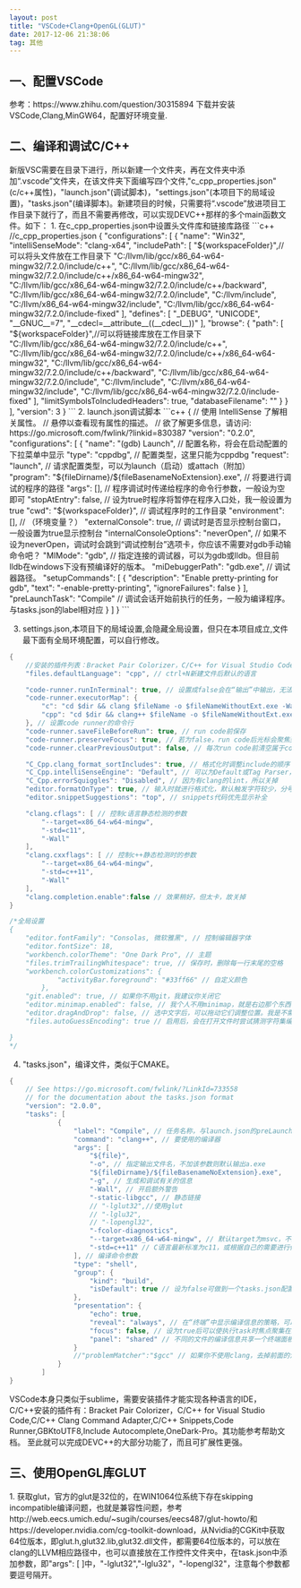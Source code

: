 ```yaml
---
layout: post
title: "VSCode+Clang+OpenGL(GLUT)"
date: 2017-12-06 21:38:06
tag: 其他
---
```

<h2>一、配置VSCode</h2>
参考：https://www.zhihu.com/question/30315894
下载并安装VSCode,Clang,MinGW64，配置好环境变量.</br>

<h2>二、编译和调试C/C++</h2>
新版VSC需要在目录下进行，所以新建一个文件夹，再在文件夹中添加“.vscode”文件夹，在该文件夹下面编写四个文件,"c_cpp_properties.json"(c/c++属性)，"launch.json"(调试脚本)，"settings.json"(本项目下的局域设置)，"tasks.json"(编译脚本)。新建项目的时候，只需要将“.vscode”放进项目工作目录下就行了，而且不需要再修改，可以实现DEVC++那样的多个main函数文件。如下：
1. 在c_cpp_properties.json中设置头文件库和链接库路径
```c++
//c_cpp_properties.json
{
    "configurations": [
        {
            "name": "Win32",
            "intelliSenseMode": "clang-x64",
            "includePath": [
                "${workspaceFolder}",//可以将头文件放在工作目录下
                "C:/llvm/lib/gcc/x86_64-w64-mingw32/7.2.0/include/c++",
                "C:/llvm/lib/gcc/x86_64-w64-mingw32/7.2.0/include/c++/x86_64-w64-mingw32",
                "C:/llvm/lib/gcc/x86_64-w64-mingw32/7.2.0/include/c++/backward",
                "C:/llvm/lib/gcc/x86_64-w64-mingw32/7.2.0/include",
                "C:/llvm/include",
                "C:/llvm/x86_64-w64-mingw32/include",
                "C:/llvm/lib/gcc/x86_64-w64-mingw32/7.2.0/include-fixed"
            ],
            "defines": [
                "_DEBUG",
                "UNICODE",
                "__GNUC__=7",
                "__cdecl=__attribute__((__cdecl__))"
            ],
            "browse": {
                "path": [
                    "${workspaceFolder}",//可以将链接库放在工作目录下
                    "C:/llvm/lib/gcc/x86_64-w64-mingw32/7.2.0/include/c++",
                    "C:/llvm/lib/gcc/x86_64-w64-mingw32/7.2.0/include/c++/x86_64-w64-mingw32",
                    "C:/llvm/lib/gcc/x86_64-w64-mingw32/7.2.0/include/c++/backward",
                    "C:/llvm/lib/gcc/x86_64-w64-mingw32/7.2.0/include",
                    "C:/llvm/include",
                    "C:/llvm/x86_64-w64-mingw32/include",
                    "C:/llvm/lib/gcc/x86_64-w64-mingw32/7.2.0/include-fixed"
                ],
                "limitSymbolsToIncludedHeaders": true,
                "databaseFilename": ""
            }
        }
    ],
    "version": 3
}
```
2. launch.json调试脚本
```c++
{
    // 使用 IntelliSense 了解相关属性。
    // 悬停以查看现有属性的描述。
    // 欲了解更多信息，请访问: https://go.microsoft.com/fwlink/?linkid=830387
    "version": "0.2.0",
    "configurations":
    [
        {
            "name": "(gdb) Launch", // 配置名称，将会在启动配置的下拉菜单中显示
            "type": "cppdbg", // 配置类型，这里只能为cppdbg
            "request": "launch", // 请求配置类型，可以为launch（启动）或attach（附加）
            "program": "${fileDirname}/${fileBasenameNoExtension}.exe", // 将要进行调试的程序的路径
            "args": [], // 程序调试时传递给程序的命令行参数，一般设为空即可
            "stopAtEntry": false, // 设为true时程序将暂停在程序入口处，我一般设置为true
            "cwd": "${workspaceFolder}", // 调试程序时的工作目录
            "environment": [], // （环境变量？）
            "externalConsole": true, // 调试时是否显示控制台窗口，一般设置为true显示控制台
            "internalConsoleOptions": "neverOpen", // 如果不设为neverOpen，调试时会跳到“调试控制台”选项卡，你应该不需要对gdb手动输命令吧？
            "MIMode": "gdb", // 指定连接的调试器，可以为gdb或lldb。但目前lldb在windows下没有预编译好的版本。
            "miDebuggerPath": "gdb.exe", // 调试器路径。
            "setupCommands": [
                {
                    "description": "Enable pretty-printing for gdb",
                    "text": "-enable-pretty-printing",
                    "ignoreFailures": false
                }
            ],
            "preLaunchTask": "Compile" // 调试会话开始前执行的任务，一般为编译程序。与tasks.json的label相对应
        }
    ]
}
```

3. settings.json,本项目下的局域设置,会隐藏全局设置，但只在本项目成立,文件最下面有全局环境配置，可以自行修改。
```c++
{
    //安装的插件列表：Bracket Pair Colorizer，C/C++ for Visual Studio Code,C/C++ Clang Command Adapter,C/C++ Snippets,Code Runner,GBKtoUTF8,Include Autocomplete,OneDark-Pro,Python
    "files.defaultLanguage": "cpp", // ctrl+N新建文件后默认的语言

    "code-runner.runInTerminal": true, // 设置成false会在“输出”中输出，无法交互
    "code-runner.executorMap": {
        "c": "cd $dir && clang $fileName -o $fileNameWithoutExt.exe -Wall -g -Og -static-libgcc -fcolor-diagnostics --target=x86_64-w64-mingw -std=c11 && $dir$fileNameWithoutExt",
        "cpp": "cd $dir && clang++ $fileName -o $fileNameWithoutExt.exe -Wall -g -Og -static-libgcc -fcolor-diagnostics --target=x86_64-w64-mingw -std=c++17 && $dir$fileNameWithoutExt"
    }, // 设置code runner的命令行
    "code-runner.saveFileBeforeRun": true, // run code前保存
    "code-runner.preserveFocus": true, // 若为false，run code后光标会聚焦到终端上。如果需要频繁输入数据可设为false
    "code-runner.clearPreviousOutput": false, // 每次run code前清空属于code runner的终端消息

    "C_Cpp.clang_format_sortIncludes": true, // 格式化时调整include的顺序（按字母排序）
    "C_Cpp.intelliSenseEngine": "Default", // 可以为Default或Tag Parser，后者较老，功能较简单。具体差别参考cpptools插件文档
    "C_Cpp.errorSquiggles": "Disabled", // 因为有clang的lint，所以关掉
    "editor.formatOnType": true, // 输入时就进行格式化，默认触发字符较少，分号可以触发
    "editor.snippetSuggestions": "top", // snippets代码优先显示补全

    "clang.cflags": [ // 控制c语言静态检测的参数
        "--target=x86_64-w64-mingw",
        "-std=c11",
        "-Wall"
    ],
    "clang.cxxflags": [ // 控制c++静态检测时的参数
        "--target=x86_64-w64-mingw",
        "-std=c++11",
        "-Wall"
    ],
    "clang.completion.enable":false // 效果稍好，但太卡，故关掉
}

/*全局设置
{
    "editor.fontFamily": "Consolas, 微软雅黑", // 控制编辑器字体
    "editor.fontSize": 18,
    "workbench.colorTheme": "One Dark Pro", // 主题
    "files.trimTrailingWhitespace": true, // 保存时，删除每一行末尾的空格
    "workbench.colorCustomizations": {
            "activityBar.foreground": "#33ff66" // 自定义颜色
        },
    "git.enabled": true, // 如果你不用git，我建议你关闭它
    "editor.minimap.enabled": false, // 我个人不用minimap，就是右边那个东西
    "editor.dragAndDrop": false, // 选中文字后，可以拖动它们调整位置。我是不需要
    "files.autoGuessEncoding": true // 启用后，会在打开文件时尝试猜测字符集编码

}
*/
```

4. "tasks.json"，编译文件，类似于CMAKE。
```c++
{
    // See https://go.microsoft.com/fwlink/?LinkId=733558
    // for the documentation about the tasks.json format
    "version": "2.0.0",
    "tasks": [
            {
                "label": "Compile", // 任务名称，与launch.json的preLaunchTask相对应
                "command": "clang++", // 要使用的编译器
                "args": [
                    "${file}",
                    "-o", // 指定输出文件名，不加该参数则默认输出a.exe
                    "${fileDirname}/${fileBasenameNoExtension}.exe",
                    "-g", // 生成和调试有关的信息
                    "-Wall", // 开启额外警告
                    "-static-libgcc", // 静态链接
                    // "-lglut32",//使用glut
                    // "-lglu32",
                    // "-lopengl32",
                    "-fcolor-diagnostics",
                    "--target=x86_64-w64-mingw", // 默认target为msvc，不加这一条就会找不到头文件
                    "-std=c++11" // C语言最新标准为c11，或根据自己的需要进行修改
                ], // 编译命令参数
                "type": "shell",
                "group": {
                    "kind": "build",
                    "isDefault": true // 设为false可做到一个tasks.json配置多个编译指令，需要自己修改本文件，我这里不多提
                },
                "presentation": {
                    "echo": true,
                    "reveal": "always", // 在“终端”中显示编译信息的策略，可以为always，silent，never。具体参见VSC的文档
                    "focus": false, // 设为true后可以使执行task时焦点聚集在终端，但对编译c和c++来说，设为true没有意义
                    "panel": "shared" // 不同的文件的编译信息共享一个终端面板
                }
                //"problemMatcher":"$gcc" // 如果你不使用clang，去掉前面的注释符，并在上一条之后加个逗号。照着我的教程做的不需要改（也可以把这行删去)
            }
        ]
}
```

VSCode本身只类似于sublime，需要安装插件才能实现各种语言的IDE，C/C++安装的插件有：Bracket Pair Colorizer，C/C++ for Visual Studio Code,C/C++ Clang Command Adapter,C/C++ Snippets,Code Runner,GBKtoUTF8,Include Autocomplete,OneDark-Pro。其功能参考帮助文档。
至此就可以完成DEVC++的大部分功能了，而且可扩展性更强。

 <h2>三、使用OpenGL库GLUT</h2>
 1. 获取glut，官方的glut是32位的，在WIN1064位系统下存在skipping incompatible编译问题，也就是兼容性问题，参考http://web.eecs.umich.edu/~sugih/courses/eecs487/glut-howto/和https://developer.nvidia.com/cg-toolkit-download，从Nvidia的CGKit中获取64位版本，即glut.h,glut32.lib,glut32.dll文件，都需要64位版本的，可以放在clang的LLVM相应路径中，也可以直接放在工作控件文件夹中，在task.json中添加参数，即"args": [   ]中，"-lglut32","-lglu32"，"-lopengl32"，注意每个参数都要逗号隔开。